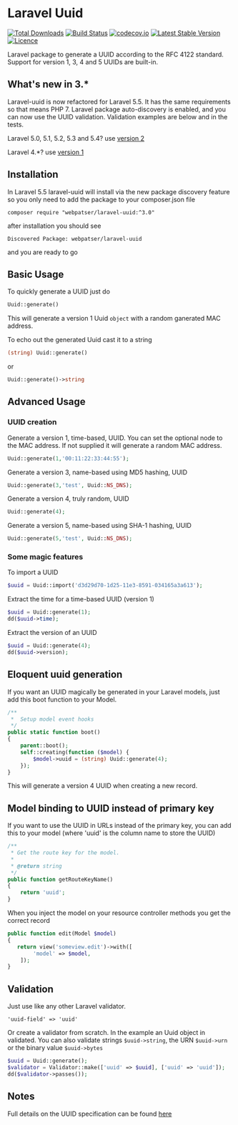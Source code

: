 # Laravel Uuid

[![Total Downloads](https://poser.pugx.org/webpatser/laravel-uuid/downloads.svg)](https://packagist.org/packages/webpatser/laravel-uuid)
[![Build Status](https://secure.travis-ci.org/webpatser/laravel-uuid.png?branch=master)](http://travis-ci.org/webpatser/laravel-uuid)
[![codecov.io](http://codecov.io/github/webpatser/laravel-uuid/coverage.svg?branch=master)](http://codecov.io/github/webpatser/laravel-uuid?branch=master)
[![Latest Stable Version](https://poser.pugx.org/webpatser/laravel-uuid/v/stable.svg)](https://packagist.org/packages/webpatser/laravel-uuid)
[![Licence](https://poser.pugx.org/webpatser/laravel-uuid/license.svg)](https://packagist.org/packages/webpatser/laravel-uuid)

Laravel package to generate a UUID according to the RFC 4122 standard. Support for version 1, 3, 4 and 5 UUIDs are built-in.

## What's new in 3.*
Laravel-uuid is now refactored for Laravel 5.5. It has the same requirements so that means PHP 7. Laravel package auto-discovery is enabled, and you can now use the UUID validation. Validation examples are below and in the tests. 

Laravel 5.0, 5.1, 5.2, 5.3 and 5.4? use  [version 2](https://github.com/webpatser/laravel-uuid/tree/2.1.1)

Laravel 4.*? use [version 1](https://github.com/webpatser/laravel-uuid/tree/1.5)

## Installation


In Laravel 5.5 laravel-uuid will install via the new package discovery feature so you only need to add the package to your composer.json file

```shell
composer require "webpatser/laravel-uuid:^3.0"
```

after installation you should see

```shell
Discovered Package: webpatser/laravel-uuid
```

and you are ready to go

## Basic Usage

To quickly generate a UUID just do

```php
Uuid::generate()
```
	
This will generate a version 1 Uuid `object` with a random ganerated MAC address.

To echo out the generated Uuid cast it to a string

```php
(string) Uuid::generate()
```

or

```php
Uuid::generate()->string
```

## Advanced Usage

### UUID creation

Generate a version 1, time-based, UUID. You can set the optional node to the MAC address. If not supplied it will generate a random MAC address.

```php
Uuid::generate(1,'00:11:22:33:44:55');
```
	
Generate a version 3, name-based using MD5 hashing, UUID

```php
Uuid::generate(3,'test', Uuid::NS_DNS);
```	

Generate a version 4, truly random, UUID

```php
Uuid::generate(4);
```

Generate a version 5, name-based using SHA-1 hashing, UUID

```php
Uuid::generate(5,'test', Uuid::NS_DNS);
```
	
### Some magic features

To import a UUID

```php
$uuid = Uuid::import('d3d29d70-1d25-11e3-8591-034165a3a613');
```	

Extract the time for a time-based UUID (version 1)

```php
$uuid = Uuid::generate(1);
dd($uuid->time);
```

Extract the version of an UUID

```php
$uuid = Uuid::generate(4);
dd($uuid->version);
```

## Eloquent uuid generation

If you want an UUID magically be generated in your Laravel models, just add this boot function to your Model.

```php
/**
 *  Setup model event hooks
 */
public static function boot()
{
    parent::boot();
    self::creating(function ($model) {
        $model->uuid = (string) Uuid::generate(4);
    });
}
```
This will generate a version 4 UUID when creating a new record.

## Model binding to UUID instead of primary key

If  you want to use the UUID in URLs instead of the primary key, you can add this to your model (where 'uuid' is the column name to store the UUID)

```php
/**
 * Get the route key for the model.
 *
 * @return string
 */
public function getRouteKeyName()
{
    return 'uuid';
}
```

When you inject the model on your resource controller methods you get the correct record

```php
public function edit(Model $model)
{
   return view('someview.edit')->with([
        'model' => $model,
    ]);
}
```

## Validation

Just use like any other Laravel validator.

``'uuid-field' => 'uuid'``

Or create a validator from scratch. In the example an Uuid object in validated. You can also validate strings `$uuid->string`, the URN `$uuid->urn` or the binary value `$uuid->bytes`

```php
$uuid = Uuid::generate();
$validator = Validator::make(['uuid' => $uuid], ['uuid' => 'uuid']);
dd($validator->passes());
```

## Notes

Full details on the UUID specification can be found [here](http://tools.ietf.org/html/rfc4122)
